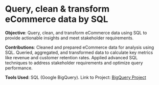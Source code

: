 # Query, clean & transform eCommerce data by SQL
**Objective**: Query, clean, and transform eCommerce data using SQL to provide actionable insights and meet stakeholder requirements.

**Contributions**:
Cleaned and prepared eCommerce data for analysis using SQL.
Queried, aggregated, and transformed data to calculate key metrics like revenue and customer retention rates.
Applied advanced SQL techniques to address stakeholder requirements and optimize query performance.

**Tools Used**: SQL (Google BigQuery).
Link to Project: [BigQuery Project](https://console.cloud.google.com/bigquery?sq=521272885978:0a473a42eda34516b6ab9e10e860eb6c)
